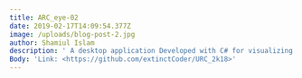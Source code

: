 ```yaml
---
title: ARC_eye-02
date: 2019-02-17T14:09:54.377Z
image: /uploads/blog-post-2.jpg
author: Shamiul Islam
description: ' A desktop application Developed with C# for visualizing telemetric data for 2018 URC Competition. '
Body: 'Link: <https://github.com/extinctCoder/URC_2k18>'
---
```


